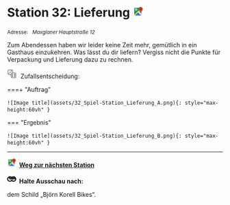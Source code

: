 # Station 32: Lieferung  <a href="https://www.google.com/maps/dir/?api=1&travelmode=walking&destination=47.7964293,13.0242518"><img src="https://github.com/kipppunkte/kipppunkte/raw/gh-pages/assets/google-maps.svg" width="24" height="24"></a>

<small>Adresse:<em style="margin-left: 10px">Maxglaner Hauptstraße 12</em></small>



Zum Abendessen haben wir leider keine Zeit mehr, gemütlich in ein Gasthaus einzukehren. Was lässt du dir liefern? Vergiss nicht die Punkte für Verpackung und Lieferung dazu zu rechnen.
<div class="md-button dice-pic"><img class="no-click" src="https://github.com/kipppunkte/kipppunkte/raw/gh-pages/assets/rolling-dices.svg" style="height: 1.6em;margin-right :5px;background:white">  Zufallsentscheidung:<span class="dice-resp"/></div>

===+ "Auftrag" 

    ![Image title](assets/32_Spiel-Station_Lieferung_A.png){: style="max-height:60vh" }

=== "Ergebnis"

    ![Image title](assets/32_Spiel-Station_Lieferung_B.png){: style="max-height:60vh" }





____

<a href="https://www.google.com/maps/dir/?api=1&travelmode=walking&destination=47.7964797,13.0240265"><img src="https://github.com/kipppunkte/kipppunkte/raw/gh-pages/assets/google-maps.svg" style="height: 1.5em;margin-right: 0.5em"></a>**[Weg zur nächsten Station](https://www.google.com/maps/dir/?api=1&travelmode=walking&destination=47.7964797,13.0240265)**



<img class="no-click" src="https://github.com/kipppunkte/kipppunkte/raw/gh-pages/assets/eyes.svg" style="height: 1.5em;background: white;margin-right: 0.5em">**Halte Ausschau nach:**

dem Schild „Björn Korell Bikes“.